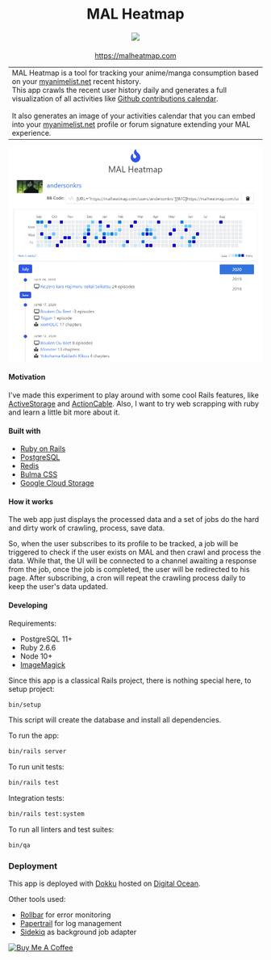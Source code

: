 <h1 align="center">
  MAL Heatmap
</h1>

<h4 align="center">
  <a href="https://github.com/AndersonSKM/malheatmap"><img src="https://github.com/AndersonSKM/malheatmap/workflows/ci/badge.svg"/></a>
</h4>

<p align="center">
 <a href="https://malheatmap.com">https://malheatmap.com</a>
</p>

<table>
<tr>
<td>
  MAL Heatmap is a tool for tracking your anime/manga consumption based on your <a href='https://myanimelist.net'>myanimelist.net</a> recent history.<br>
  This app crawls the recent user history daily and generates a full visualization of all activities like <a href='https://github.blog/2013-01-07-introducing-contributions/'>Github contributions calendar</a>.
  <br><br>
  It also generates an image of your activities calendar that you can embed into your <a href='https://myanimelist.net'>myanimelist.net</a> profile or forum signature extending your MAL experience. 
</td>
</tr>
</table>

![Demo](.github/app-demo.png?raw=true "Demo")

#### Motivation

I've made this experiment to play around with some cool Rails features, like [ActiveStorage](https://edgeguides.rubyonrails.org/active_storage_overview.html) and [ActionCable](https://guides.rubyonrails.org/action_cable_overview.html). Also, I want to try web scrapping with ruby and learn a little bit more about it.

#### Built with

* [Ruby on Rails](https://rubyonrails.org/)
* [PostgreSQL](https://www.postgresql.org/)
* [Redis](https://redis.io/)
* [Bulma CSS](https://bulma.io/)
* [Google Cloud Storage](https://cloud.google.com/storage)

#### How it works

The web app just displays the processed data and a set of jobs do the hard and dirty work of crawling, process, save data.

So, when the user subscribes to its profile to be tracked, a job will be triggered to check if the user exists on MAL and then crawl and process the data. While that, the UI will be connected to a channel awaiting a response from the job, once the job is completed, the user will be redirected to his page. After subscribing, a cron will repeat the crawling process daily to keep the user's data updated.

#### Developing

Requirements:

* PostgreSQL 11+
* Ruby 2.6.6
* Node 10+
* [ImageMagick](https://imagemagick.org/index.php)

Since this app is a classical Rails project, there is nothing special here, to setup project:

```sh
bin/setup
```

This script will create the database and install all dependencies.

To run the app:

```sh
bin/rails server
```

To run unit tests:

```sh
bin/rails test
```

Integration tests:

```sh
bin/rails test:system
```

To run all linters and test suites:

```sh
bin/qa
```

### Deployment

This app is deployed with [Dokku](http://dokku.viewdocs.io/dokku/) hosted on [Digital Ocean](https://www.digitalocean.com).

Other tools used:

* [Rollbar](https://rollbar.com/) for error monitoring
* [Papertrail](https://www.papertrail.com/) for log management
* [Sidekiq](https://sidekiq.org/) as background job adapter

<a href="https://www.buymeacoffee.com/andersonkrs" target="_blank"><img src="https://cdn.buymeacoffee.com/buttons/default-orange.png" alt="Buy Me A Coffee" height="41" width="174"></a>
